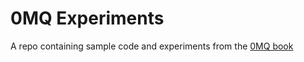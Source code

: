 # 0MQ Experiments
A repo containing sample code and experiments from the [0MQ book](https://zguide.zeromq.org/) 
